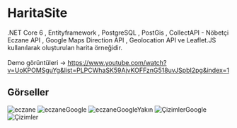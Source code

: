 # HaritaSite
.NET Core 6 , Entityframework , PostgreSQL , PostGis , CollectAPI - Nöbetçi Eczane API , Google Maps Direction API , Geolocation API ve Leaflet.JS kullanılarak oluşturulan harita örneğidir.
<br><br>
Demo görüntüleri -> https://www.youtube.com/watch?v=UoKPOMSguYg&list=PLPCWhaSK59AjvKOFFznG518uvJSpbI2pg&index=1
## Görseller
![eczane](https://github.com/Burakyilmam/HaritaSite/assets/61635780/e6cc2721-fe99-4541-bf66-07fefa263dfc)
![eczaneGoogle](https://github.com/Burakyilmam/HaritaSite/assets/61635780/6612674c-cf47-4b0a-bacd-82fe3bee271d)
![eczaneGoogleYakın](https://github.com/Burakyilmam/HaritaSite/assets/61635780/7f437806-6488-4ba2-91fd-8a2b89b18f56)
![ÇizimlerGoogle](https://github.com/Burakyilmam/HaritaSite/assets/61635780/1f05a939-ad15-48fb-b4a6-700670d764a4)
![Çizimler](https://github.com/Burakyilmam/HaritaSite/assets/61635780/8de53c19-413b-4f6d-95f9-4052e9053937)
